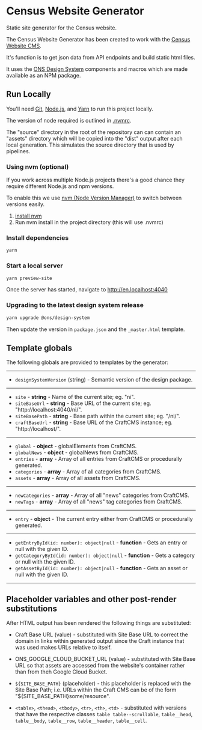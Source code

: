 # Census Website Generator
Static site generator for the Census website.

The Census Website Generator has been created to work with the [Census Website CMS](https://github.com/ONSdigital/census-website-cms).

It's function is to get json data from API endpoints and build static html files.

It uses the [ONS Design System](https://github.com/ONSdigital/design-system) components and macros which are made available as an NPM package.

## Run Locally

You'll need [Git](https://help.github.com/articles/set-up-git/), [Node.js](https://nodejs.org/en/), and [Yarn](https://yarnpkg.com/en/docs/getting-started) to run this project locally.

The version of node required is outlined in [.nvmrc](./.nvmrc).

The "source" directory in the root of the repository can can contain an "assets" directory which will be copied into the "dist" output after each local generation. This simulates the source directory that is used by pipelines.

### Using nvm (optional)

If you work across multiple Node.js projects there's a good chance they require different Node.js and npm versions.

To enable this we use [nvm (Node Version Manager)](https://github.com/creationix/nvm) to switch between versions easily.

1. [install nvm](https://github.com/creationix/nvm#installation)
2. Run nvm install in the project directory (this will use .nvmrc)

### Install dependencies

```bash
yarn
```

### Start a local server

```bash
yarn preview-site
```

Once the server has started, navigate to <http://en.localhost:4040>


### Upgrading to the latest design system release

```bash
yarn upgrade @ons/design-system
```

Then update the version in `package.json` and the `_master.html` template.


## Template globals

The following globals are provided to templates by the generator:

---
  - `designSystemVersion` (string) - Semantic version of the design package.
---
  - `site` - **string** - Name of the current site; eg. "ni".
  - `siteBaseUrl` - **string** - Base URL of the current site; eg. "http://localhost:4040/ni/".
  - `siteBasePath` - **string** - Base path within the current site; eg. "/ni/".
  - `craftBaseUrl` - **string** - Base URL of the CraftCMS instance; eg. "http://localhost/".
---
  - `global` - **object** - globalElements from CraftCMS.
  - `globalNews` - **object** - globalNews from CraftCMS.
  - `entries` - **array** - Array of all entries from CraftCMS or procedurally generated.
  - `categories` - **array** - Array of all categories from CraftCMS.
  - `assets` - **array** - Array of all assets from CraftCMS.
---
  - `newCategories` - **array** - Array of all "news" categories from CraftCMS.
  - `newTags` - **array** - Array of all "news" tag categories from CraftCMS.
---
  - `entry` - **object** - The current entry either from CraftCMS or procedurally generated.
---
  - `getEntryById(id: number): object|null` - **function** - Gets an entry or null with the given ID.
  - `getCategoryById(id: number): object|null` - **function** - Gets a category or null with the given ID.
  - `getAssetById(id: number): object|null` - **function** - Gets an asset or null with the given ID.
---


## Placeholder variables and other post-render substitutions

After HTML output has been rendered the following things are substituted:

- Craft Base URL (value) - substituted with Site Base URL to correct the domain in links within generated output since the Craft instance that was used makes URLs relative to itself.

- ONS_GOOGLE_CLOUD_BUCKET_URL (value) - substituted with Site Base URL so that assets are accessed from the website's container rather than from theh Google Cloud Bucket.

- `${SITE_BASE_PATH}` (placeholder) - this placeholder is replaced with the Site Base Path; i.e. URLs within the Craft CMS can be of the form "${SITE_BASE_PATH}some/resource".

- `<table>`, `<thead>`, `<tbody>`, `<tr>`, `<th>`, `<td>` - substituted with versions that have the respective classes `table table--scrollable`, `table__head`, `table__body`, `table__row`, `table__header`, `table__cell`.
